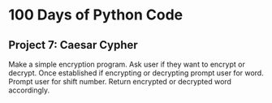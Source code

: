 # 100 Days of Python Code

## Project 7: Caesar Cypher

Make a simple encryption program.
Ask user if they want to encrypt or decrypt.
Once established if encrypting or decrypting prompt user for word.
Prompt user for shift number.
Return encrypted or decrypted word accordingly.
